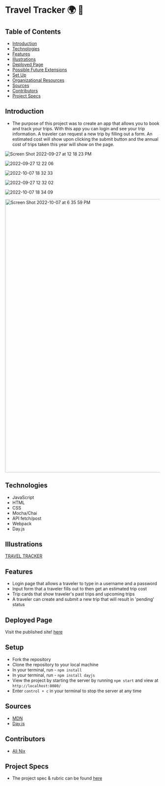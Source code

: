 # Travel Tracker 🌍 🛫

## Table of Contents
  - [Introduction](#introduction)
  - [Technologies](#technologies)
  - [Features](#features)
  - [Illustrations](#illustrations)
  - [Deployed Page](#deployed-page)
  - [Possible Future Extensions](#possible-future-extensions)
  - [Set Up](#set-up)
  - [Organizational Resources](#organizational-resources)
  - [Sources](#sources)
  - [Contributors](#contributors)
  - [Project Specs](#project-specs)

  ## Introduction
  - The purpose of this project was to create an app that allows you to book and track your trips. With this app you can login and see your trip information.  A traveler can request a new trip by filling out a form.  An estimated cost will show upon clicking the submit button and the annual cost of trips taken this year will show on the page.  

  ![Screen Shot 2022-09-27 at 12 18 23 PM](https://user-images.githubusercontent.com/28677929/192606871-a42855c4-2375-4696-94b4-dc6cac885607.png)

  ![2022-09-27 12 22 06](https://user-images.githubusercontent.com/28677929/192610748-87cadf7e-f1ca-4cb4-89a8-d29785906991.gif)

  ![2022-10-07 18 32 33](https://user-images.githubusercontent.com/28677929/194678512-4a0f4327-f715-4509-ad5e-8218c114b3e3.gif)

  ![2022-09-27 12 32 02](https://user-images.githubusercontent.com/28677929/192611017-39371838-ce4c-4a3a-8e22-b3f47be4f4f5.gif)

  ![2022-10-07 18 34 09](https://user-images.githubusercontent.com/28677929/194678571-df2e31ba-54eb-4c2d-b90e-f008db08f5fc.gif)

<img width="886" alt="Screen Shot 2022-10-07 at 6 35 59 PM" src="https://user-images.githubusercontent.com/28677929/194678647-2657f10a-e7f2-4b43-b10f-64fa50eb8bb9.png">


  

  ## Technologies 
  - JavaScript
  - HTML 
  - CSS
  - Mocha/Chai 
  - API fetch/post
  - Webpack
  - Day.js  

  ## Illustrations
  [TRAVEL TRACKER](https://www.figma.com/file/cqN5KuOyjcoLFRwX2oRTaQ/Travel-Tracker?node-id=0%3A1)

  ## Features 
  - Login page that allows a traveler to type in a username and a password 
  - Input form that a traveler fills out to then get an estimated trip cost
  - Trip cards that show traveler's past trips and upcoming trips
  - A traveler can create and submit a new trip that will result in 'pending' status 

  ## Deployed Page 
  Visit the published site!   [here](https://travel-tracker-dezqxuqz3-alinix1.vercel.app/)

 ## Setup
 - Fork the repository
 - Clone the repository to your local machine 
 - In your terminal, run - `npm install`
 - In your terminal, run - `npm install dayjs`
 - View the project by starting the server by running `npm start` and view at  `http://localhost:8080/`
 - Enter `control + c` in your terminal to stop the server at any time

## Sources 
- [MDN](http://developer.mozilla.org/en-US/)
- [Day.js](https://day.js.org/en/)

## Contributors 
 - [Ali Nix](https://github.com/alinix1)

 ## Project Specs 
 -  The project spec & rubric can be found [here](https://frontend.turing.edu/projects/travel-tracker.html)
